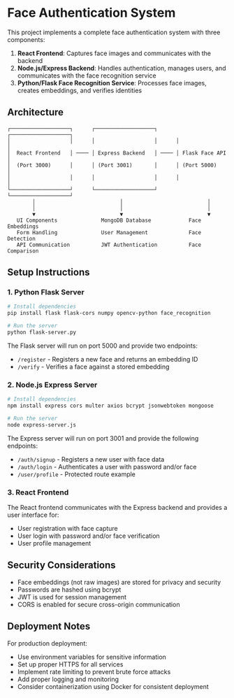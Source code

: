 
# Face Authentication System

This project implements a complete face authentication system with three components:

1. **React Frontend**: Captures face images and communicates with the backend
2. **Node.js/Express Backend**: Handles authentication, manages users, and communicates with the face recognition service
3. **Python/Flask Face Recognition Service**: Processes face images, creates embeddings, and verifies identities

## Architecture

```
┌───────────────────┐      ┌───────────────────┐      ┌───────────────────┐
│                   │      │                   │      │                   │
│  React Frontend   │ ──── │ Express Backend   │ ──── │ Flask Face API    │
│  (Port 3000)      │      │ (Port 3001)       │      │ (Port 5000)       │
│                   │      │                   │      │                   │
└───────────────────┘      └───────────────────┘      └───────────────────┘
        │                           │                           │
        │                           │                           │
        ▼                           ▼                           ▼
   UI Components              MongoDB Database            Face Embeddings
   Form Handling              User Management             Face Detection
   API Communication          JWT Authentication          Face Comparison
```

## Setup Instructions

### 1. Python Flask Server

```bash
# Install dependencies
pip install flask flask-cors numpy opencv-python face_recognition

# Run the server
python flask-server.py
```

The Flask server will run on port 5000 and provide two endpoints:
- `/register` - Registers a new face and returns an embedding ID
- `/verify` - Verifies a face against a stored embedding

### 2. Node.js Express Server

```bash
# Install dependencies
npm install express cors multer axios bcrypt jsonwebtoken mongoose

# Run the server
node express-server.js
```

The Express server will run on port 3001 and provide the following endpoints:
- `/auth/signup` - Registers a new user with face data
- `/auth/login` - Authenticates a user with password and/or face
- `/user/profile` - Protected route example

### 3. React Frontend

The React frontend communicates with the Express backend and provides a user interface for:
- User registration with face capture
- User login with password and/or face verification
- User profile management

## Security Considerations

- Face embeddings (not raw images) are stored for privacy and security
- Passwords are hashed using bcrypt
- JWT is used for session management
- CORS is enabled for secure cross-origin communication

## Deployment Notes

For production deployment:
- Use environment variables for sensitive information
- Set up proper HTTPS for all services
- Implement rate limiting to prevent brute force attacks
- Add proper logging and monitoring
- Consider containerization using Docker for consistent deployment
